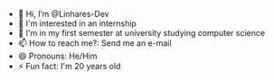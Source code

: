 - 👋 Hi, I’m @Linhares-Dev
- 👀 I'm interested in an internship
- 🌱 I'm in my first semester at university studying computer science
- 📫 How to reach me?: Send me an e-mail
- 😄 Pronouns: He/Him
- ⚡ Fun fact: I'm 20 years old
